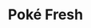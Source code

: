 ---
layout: place
title: Poké Fresh
permalink: /michigan/east-lansing/poke-fresh.html
stateAbbr: MI
stateName: Michigan
cityName: East Lansing
seo:
  type: restaurant
  links: http://poke-fresh.com/
place_id: ChIJN_NABv7pIogRGUz8Y6YMGlg
photos:
  - name: >-
      places/ChIJN_NABv7pIogRGUz8Y6YMGlg/photos/AeeoHcI0yNB_GEhr9Nwg74QGOEqSZeNw2vVTJDr3nFHl_pRjkDiCjkYnyccPHUk68grBy3UGDh9ruxpC0Uk4UJcFeKZ9SC1rO1zV7PAjQtiMlRNNvqPXRSNru_wtDbvstO-r_nQmbr7140HTqlfx-cdZAdmCrt9OLV2A3lgImMI_UuptHJAuOVojzNlwtDmMnHAbN-jJhOdj-g0y6l25gZWjfkyxdqOcgW5VGi413XB4PuK9TYyszGmf2IaQF8Q4_nj60OkBBjXOQFE_s2U61R0vJXlLDn-QI6fy1qbTVozTgVUwYQ
    widthPx: 1200
    heightPx: 1078
    authorAttributions:
      - displayName: Poké Fresh
        uri: https://maps.google.com/maps/contrib/107985460038915232388
        photoUri: >-
          https://lh3.googleusercontent.com/a/ACg8ocL0ALW81NhkkkXv5trLNLz41l9Izs79NC6sHGa9HLfzMUou-A=s100-p-k-no-mo
    flagContentUri: >-
      https://www.google.com/local/imagery/report/?cb_client=maps_api_places.places_api&image_key=!1e10!2sAF1QipOYWZPwDOjzaUYWJBPm9hbtZe56EO4LXrafQAtm&hl=en-US
    googleMapsUri: >-
      https://www.google.com/maps/place//data=!3m4!1e2!3m2!1sAF1QipOYWZPwDOjzaUYWJBPm9hbtZe56EO4LXrafQAtm!2e10!4m2!3m1!1s0x8822e9fe0640f337:0x581a0ca663fc4c19
  - name: >-
      places/ChIJN_NABv7pIogRGUz8Y6YMGlg/photos/AeeoHcJ9CKbEKEA6Ioe7wyHjTglhMxeBjk1g9jYMwKjCJtnZG95ooszRQgjy1QK6a6Ep660e5ezmYwY9zxIMDMXM_wE81V1g4Vsf5TckfW0qfDMqJsUY4HXkeGNj2mgAI87J0pPstk-O0n1Ig5n_JGjZu13ePE6DvoMNv5H7c4q_OOi_KOs4GZJ6Pm8eymBGT00EcLUst3_XbqDiXWmvfLF-hpwkLU2h8tYG-dSR9ljAHh9QXZeadw6cfoYbpt1YzmExILP6F9a0QLKVw6xfnw1YHebiZs-6M8SjdZrp8zBxhbpGzQ
    widthPx: 1440
    heightPx: 960
    authorAttributions:
      - displayName: Poké Fresh
        uri: https://maps.google.com/maps/contrib/107985460038915232388
        photoUri: >-
          https://lh3.googleusercontent.com/a/ACg8ocL0ALW81NhkkkXv5trLNLz41l9Izs79NC6sHGa9HLfzMUou-A=s100-p-k-no-mo
    flagContentUri: >-
      https://www.google.com/local/imagery/report/?cb_client=maps_api_places.places_api&image_key=!1e10!2sAF1QipPZma5GdIo0LOXe_wabr96Q6ewgbIT-fXkF2XPO&hl=en-US
    googleMapsUri: >-
      https://www.google.com/maps/place//data=!3m4!1e2!3m2!1sAF1QipPZma5GdIo0LOXe_wabr96Q6ewgbIT-fXkF2XPO!2e10!4m2!3m1!1s0x8822e9fe0640f337:0x581a0ca663fc4c19
  - name: >-
      places/ChIJN_NABv7pIogRGUz8Y6YMGlg/photos/AeeoHcL-6XUx40GWMz2dogoQ2Nt4MEG_iCvg8IpNlo7kZRRCwaVIoF8Swwj2rOpWNRNnrtqv0dWy2BOoCfx2JXgKn33Zq37MpHUpakdob2wlG4yR4nh93TLLc7Lph9fvK-AeP1Q8YSQnfAprxOldPqu0bXQRUKRDFC7lCZxA40xpdfOYpsdiMCQLRlm4hSoHV48vRFpJHGedZuZj_UUzr01dYG5t3e95H87nDB7cPqFH_rAKYdzw2Bh0WI2hpCP16ir4FG8VqGTWb0GYLHnXNkru4PeGc6GgAQRykeQ0gGWkEzBf3A
    widthPx: 1536
    heightPx: 677
    authorAttributions:
      - displayName: Poké Fresh
        uri: https://maps.google.com/maps/contrib/107985460038915232388
        photoUri: >-
          https://lh3.googleusercontent.com/a/ACg8ocL0ALW81NhkkkXv5trLNLz41l9Izs79NC6sHGa9HLfzMUou-A=s100-p-k-no-mo
    flagContentUri: >-
      https://www.google.com/local/imagery/report/?cb_client=maps_api_places.places_api&image_key=!1e10!2sAF1QipP1fdmWlOSiXKN3CTvVAUofJnfoQJA1GdFbIb3-&hl=en-US
    googleMapsUri: >-
      https://www.google.com/maps/place//data=!3m4!1e2!3m2!1sAF1QipP1fdmWlOSiXKN3CTvVAUofJnfoQJA1GdFbIb3-!2e10!4m2!3m1!1s0x8822e9fe0640f337:0x581a0ca663fc4c19
  - name: >-
      places/ChIJN_NABv7pIogRGUz8Y6YMGlg/photos/AeeoHcJicrG0N1Q8R3FCXNineetc6znkZpZCvs5c-dNpleJHYQ-k3xMp-H4lPDE685xL1ynnAo-Mg65Sr-HV89vgDzmS6fJ7w27X_yNWerqdTVa7onMlaWrlXgi5qzo8ZZbOsxpd8A4A4YcD50kuRFFrlAvDmSOBoHqa7wydeFNUvycO3Iv5VUej-h5eA7YpKHyu9v9P0xopFkitzsqweg6fvt5E--afnze2wc4hDZiXnvhA63AtCfaWkhgBJEaWu24Fkpg74zT_alfA_gAF5DkjMop-qIAduWbF_GU8rZS9T3bxxQ
    widthPx: 1920
    heightPx: 2400
    authorAttributions:
      - displayName: Poké Fresh
        uri: https://maps.google.com/maps/contrib/107985460038915232388
        photoUri: >-
          https://lh3.googleusercontent.com/a/ACg8ocL0ALW81NhkkkXv5trLNLz41l9Izs79NC6sHGa9HLfzMUou-A=s100-p-k-no-mo
    flagContentUri: >-
      https://www.google.com/local/imagery/report/?cb_client=maps_api_places.places_api&image_key=!1e10!2sAF1QipOWFMienf7YtTROQdKyUSTxd75ZFRrQPec0aRv1&hl=en-US
    googleMapsUri: >-
      https://www.google.com/maps/place//data=!3m4!1e2!3m2!1sAF1QipOWFMienf7YtTROQdKyUSTxd75ZFRrQPec0aRv1!2e10!4m2!3m1!1s0x8822e9fe0640f337:0x581a0ca663fc4c19
  - name: >-
      places/ChIJN_NABv7pIogRGUz8Y6YMGlg/photos/AeeoHcL4oLN2dhmFwIEouLCz05HBogpQST6Is1oj0ynfxfcp_grXngWCmdX3zesJLNJQpgdlnCWjy1IbQ1k5TEQqi-rMIi9jkx6m6gnh-skCrgH1QjI9oWa0WT3UHxtEfN03Slqw65gegdCKH4BlPpjxaYUkYFcUH7a8K0KLkXUKbsvQm3YrrWWVi0eZMVjZKwfo9dlNdAIJsZ4g_zsmahjItNAJv0PY2yMXIEqfeSlPfiyJZFD--GFZhfOWJJAzN3vkLL9Rlkqkser8-LLkUdl1G_1DS_JDIpfhHrDXquIyLoyuPw
    widthPx: 1920
    heightPx: 1280
    authorAttributions:
      - displayName: Poké Fresh
        uri: https://maps.google.com/maps/contrib/107985460038915232388
        photoUri: >-
          https://lh3.googleusercontent.com/a/ACg8ocL0ALW81NhkkkXv5trLNLz41l9Izs79NC6sHGa9HLfzMUou-A=s100-p-k-no-mo
    flagContentUri: >-
      https://www.google.com/local/imagery/report/?cb_client=maps_api_places.places_api&image_key=!1e10!2sAF1QipNdGcHkq4oR3x9sWXsAYnjsEHz_IjmesPEdjgnj&hl=en-US
    googleMapsUri: >-
      https://www.google.com/maps/place//data=!3m4!1e2!3m2!1sAF1QipNdGcHkq4oR3x9sWXsAYnjsEHz_IjmesPEdjgnj!2e10!4m2!3m1!1s0x8822e9fe0640f337:0x581a0ca663fc4c19
  - name: >-
      places/ChIJN_NABv7pIogRGUz8Y6YMGlg/photos/AeeoHcIudZT2q1mkFxEstOYfuMHua_G4jyRlJrksiiWN12d-W408vTxPwmi5yF0Sbaa-ctFrGaFG6Qcxr38oOnk1GF_s35Yr1YnmeP1BNStSJiKhoUFWXnqLvKUNyh2vHPRPeNUswrc6Q25fCKHLrus4WWvQZA1ixBXhHoj3uR224CIBlHxh0GoCCbfY-S7XVWPo5uX2yZCgyRV9d2IuwveSk5MbpA5Ur4QFMcXRSFSEvVG_1L3jdnpbQytMT3T9hUxdSzCv81Phg5Xh_LWtz-EoXB72J197qE5hgsF6X5R0UykYLw
    widthPx: 1200
    heightPx: 900
    authorAttributions:
      - displayName: Poké Fresh
        uri: https://maps.google.com/maps/contrib/107985460038915232388
        photoUri: >-
          https://lh3.googleusercontent.com/a/ACg8ocL0ALW81NhkkkXv5trLNLz41l9Izs79NC6sHGa9HLfzMUou-A=s100-p-k-no-mo
    flagContentUri: >-
      https://www.google.com/local/imagery/report/?cb_client=maps_api_places.places_api&image_key=!1e10!2sAF1QipNj5Rn7mepXXhF0ymLoCA3xrhoCfEKd-iqLc5NB&hl=en-US
    googleMapsUri: >-
      https://www.google.com/maps/place//data=!3m4!1e2!3m2!1sAF1QipNj5Rn7mepXXhF0ymLoCA3xrhoCfEKd-iqLc5NB!2e10!4m2!3m1!1s0x8822e9fe0640f337:0x581a0ca663fc4c19
  - name: >-
      places/ChIJN_NABv7pIogRGUz8Y6YMGlg/photos/AeeoHcK6ZR8EpOd7METzNSZDn33O9gM4nF5nhZtNH4hfhb0vHlQTfjh9xv8XU6AruwRSMRyIV_OMrRBAwMpyJMx5wm3BhPGOoTl5SRJoMmLpseNKEnCC0Vq1WrAWSf5efiTHECG6UWOwPsoUU-mgW_DB1-__HK7zV5RvKxRFpy0J-gS6JKZmNHnieNsumC0-jtf1l4lEjHVfB0iFLwWMfP-zEhLJIyUc1lB48zxDZYicwKy9gnkMHmBSgIZR1Axx1voJ-8q-wwX402AV03eIR4ssm6pwevkwjImPd0mbgwgTJ6ZdTw
    widthPx: 1920
    heightPx: 1338
    authorAttributions:
      - displayName: Poké Fresh
        uri: https://maps.google.com/maps/contrib/107985460038915232388
        photoUri: >-
          https://lh3.googleusercontent.com/a/ACg8ocL0ALW81NhkkkXv5trLNLz41l9Izs79NC6sHGa9HLfzMUou-A=s100-p-k-no-mo
    flagContentUri: >-
      https://www.google.com/local/imagery/report/?cb_client=maps_api_places.places_api&image_key=!1e10!2sAF1QipORXp_n7DhnxfTJJkzHCp205XndSQbhz4DTKQBP&hl=en-US
    googleMapsUri: >-
      https://www.google.com/maps/place//data=!3m4!1e2!3m2!1sAF1QipORXp_n7DhnxfTJJkzHCp205XndSQbhz4DTKQBP!2e10!4m2!3m1!1s0x8822e9fe0640f337:0x581a0ca663fc4c19
  - name: >-
      places/ChIJN_NABv7pIogRGUz8Y6YMGlg/photos/AeeoHcIO4xJkhI8bw6mqCJM6jsLlc5h2BupY8qjdj-6JISGwheMWGzyxh7VQ2gWsuufs7G2Pj_Sk356UcF05VPxEKLQPA-hhe3BQFsl7oLMcI4O0kUjo3UElaX7jVbThA3KEo5rJ83KEoQG6U1kUKFR6s5TNXeKzSCVooWdoPlJXMd2_19PH3WGeHrddCCm55xmk3H9KLH8TcnebiS-eIVYPIa2QhVqskp44jY6xGnL3VErt0c7hjpwT64gmYT6oDY56Y81J2Y9PLsOyYOYL96IIeqwig4f4gjeFrlGX58qHyYjRFA
    widthPx: 800
    heightPx: 804
    authorAttributions:
      - displayName: Poké Fresh
        uri: https://maps.google.com/maps/contrib/107985460038915232388
        photoUri: >-
          https://lh3.googleusercontent.com/a/ACg8ocL0ALW81NhkkkXv5trLNLz41l9Izs79NC6sHGa9HLfzMUou-A=s100-p-k-no-mo
    flagContentUri: >-
      https://www.google.com/local/imagery/report/?cb_client=maps_api_places.places_api&image_key=!1e10!2sAF1QipPiYToa1BX6td7KubIS2-JCxsPpK5E3b_CEWUmb&hl=en-US
    googleMapsUri: >-
      https://www.google.com/maps/place//data=!3m4!1e2!3m2!1sAF1QipPiYToa1BX6td7KubIS2-JCxsPpK5E3b_CEWUmb!2e10!4m2!3m1!1s0x8822e9fe0640f337:0x581a0ca663fc4c19
  - name: >-
      places/ChIJN_NABv7pIogRGUz8Y6YMGlg/photos/AeeoHcLtk_gNTwMf8nOwpVxskMGqesydzpiy1vAPpKs5c3Zk2KfuLyx6zuLvO5kY2EDqmC30ROR263R3q24pmbFf_9mY0dyKHxCGPlRZRfnErrMVwl6BmFgxtqz4CXU7ZzBlMCLr38SPK4NVCf7LhMJXbnxuPhNjPHL5-hDJH3l1JSmPoARbCWlrVDXHQkL3tSdZVxwInSezFaHHGMYABdgYjR71r0grWRbN-Uld7ygSl1QBXCOjnz3l7rvgf00veuvE6tXDvH1q--OMSg2bbs67vz969YBBbRAUH4hlEqSNJYVLGQ
    widthPx: 1920
    heightPx: 1280
    authorAttributions:
      - displayName: Poké Fresh
        uri: https://maps.google.com/maps/contrib/107985460038915232388
        photoUri: >-
          https://lh3.googleusercontent.com/a/ACg8ocL0ALW81NhkkkXv5trLNLz41l9Izs79NC6sHGa9HLfzMUou-A=s100-p-k-no-mo
    flagContentUri: >-
      https://www.google.com/local/imagery/report/?cb_client=maps_api_places.places_api&image_key=!1e10!2sAF1QipMI49UylpvFjEg_7Qgov5y1E28bLZfeBBISOAuN&hl=en-US
    googleMapsUri: >-
      https://www.google.com/maps/place//data=!3m4!1e2!3m2!1sAF1QipMI49UylpvFjEg_7Qgov5y1E28bLZfeBBISOAuN!2e10!4m2!3m1!1s0x8822e9fe0640f337:0x581a0ca663fc4c19
  - name: >-
      places/ChIJN_NABv7pIogRGUz8Y6YMGlg/photos/AeeoHcJKghg42-JWuyqE_WEk_T1Zq3H3BJ8mG1alQ6tJAU7TtnV-YW0O5XodVLU8sZHWNN3i65FR_Gbi4NWfqgzzqM7RNY_MVTX_OXo2QZYYl_SbNW7LgZSRL2esNQAuvDLb1NSbmPMlzmVzEmAIwegAfp1cS0gH1GuHx7_oFyJBZcfDPEggH1WtUwUIrcu_aIHdyEqRd2NQr_tZBjKw9M6mqEFL6U37NykjxdPvZX9kmEVpv88dnSlKuuF3Q63Ybuu9LJAjSGsNAAZi42iw4OOeMBXBxaAfrPWJ8I6ciyq8ETkspw
    widthPx: 1920
    heightPx: 1280
    authorAttributions:
      - displayName: Poké Fresh
        uri: https://maps.google.com/maps/contrib/107985460038915232388
        photoUri: >-
          https://lh3.googleusercontent.com/a/ACg8ocL0ALW81NhkkkXv5trLNLz41l9Izs79NC6sHGa9HLfzMUou-A=s100-p-k-no-mo
    flagContentUri: >-
      https://www.google.com/local/imagery/report/?cb_client=maps_api_places.places_api&image_key=!1e10!2sAF1QipPOyHk64BE-Gx06k-uSRvis4Gu3ael3KOLLbXT6&hl=en-US
    googleMapsUri: >-
      https://www.google.com/maps/place//data=!3m4!1e2!3m2!1sAF1QipPOyHk64BE-Gx06k-uSRvis4Gu3ael3KOLLbXT6!2e10!4m2!3m1!1s0x8822e9fe0640f337:0x581a0ca663fc4c19
address: 551 E Grand River Ave, East Lansing, MI 48823, USA
street: 551 E Grand River Ave
city: East Lansing
state: MI
zip: '48823'
country: USA
neighborhood: Grand River
latitude: '42.733657'
longitude: '-84.476818'
accessibility_options:
  wheelchairAccessibleParking: true
  wheelchairAccessibleEntrance: true
  wheelchairAccessibleRestroom: true
  wheelchairAccessibleSeating: true
business_status: OPERATIONAL
name: Poké Fresh
google_maps_links:
  directionsUri: >-
    https://www.google.com/maps/dir//''/data=!4m7!4m6!1m1!4e2!1m2!1m1!1s0x8822e9fe0640f337:0x581a0ca663fc4c19!3e0
  placeUri: https://maps.google.com/?cid=6348400533513718809
  writeAReviewUri: >-
    https://www.google.com/maps/place//data=!4m3!3m2!1s0x8822e9fe0640f337:0x581a0ca663fc4c19!12e1
  reviewsUri: >-
    https://www.google.com/maps/place//data=!4m4!3m3!1s0x8822e9fe0640f337:0x581a0ca663fc4c19!9m1!1b1
  photosUri: >-
    https://www.google.com/maps/place//data=!4m3!3m2!1s0x8822e9fe0640f337:0x581a0ca663fc4c19!10e5
primary_type: American Restaurant
opening_hours:
  openNow: true
  periods:
    - open:
        day: 1
        hour: 11
        minute: 0
      close:
        day: 1
        hour: 20
        minute: 0
    - open:
        day: 2
        hour: 11
        minute: 0
      close:
        day: 2
        hour: 20
        minute: 0
    - open:
        day: 3
        hour: 11
        minute: 0
      close:
        day: 3
        hour: 20
        minute: 0
    - open:
        day: 4
        hour: 11
        minute: 0
      close:
        day: 4
        hour: 20
        minute: 0
    - open:
        day: 5
        hour: 11
        minute: 0
      close:
        day: 5
        hour: 20
        minute: 0
    - open:
        day: 6
        hour: 11
        minute: 0
      close:
        day: 6
        hour: 20
        minute: 0
  weekdayDescriptions:
    - 'Monday: 11:00 AM – 8:00 PM'
    - 'Tuesday: 11:00 AM – 8:00 PM'
    - 'Wednesday: 11:00 AM – 8:00 PM'
    - 'Thursday: 11:00 AM – 8:00 PM'
    - 'Friday: 11:00 AM – 8:00 PM'
    - 'Saturday: 11:00 AM – 8:00 PM'
    - 'Sunday: Closed'
  nextCloseTime: '2025-05-04T00:00:00Z'
secondary_opening_hours:
  - openNow: true
    periods:
      - open:
          day: 1
          hour: 11
          minute: 0
        close:
          day: 1
          hour: 19
          minute: 40
      - open:
          day: 2
          hour: 11
          minute: 0
        close:
          day: 2
          hour: 19
          minute: 40
      - open:
          day: 3
          hour: 11
          minute: 0
        close:
          day: 3
          hour: 19
          minute: 40
      - open:
          day: 4
          hour: 11
          minute: 0
        close:
          day: 4
          hour: 19
          minute: 40
      - open:
          day: 5
          hour: 11
          minute: 0
        close:
          day: 5
          hour: 19
          minute: 40
      - open:
          day: 6
          hour: 11
          minute: 0
        close:
          day: 6
          hour: 19
          minute: 40
    weekdayDescriptions:
      - 'Monday: 11:00 AM – 7:40 PM'
      - 'Tuesday: 11:00 AM – 7:40 PM'
      - 'Wednesday: 11:00 AM – 7:40 PM'
      - 'Thursday: 11:00 AM – 7:40 PM'
      - 'Friday: 11:00 AM – 7:40 PM'
      - 'Saturday: 11:00 AM – 7:40 PM'
      - 'Sunday: Closed'
    secondaryHoursType: DELIVERY
    nextCloseTime: '2025-05-03T23:40:00Z'
phone: (517) 580-4408
price_level: PRICE_LEVEL_MODERATE
price_range: $10 &ndash; $20
rating: '4.2'
rating_count: 107
website: http://poke-fresh.com/
description: >-
  Discover Poké Fresh in East Lansing, MI$$$Poké Fresh in East Lansing,
  Michigan, stands out as a welcoming counter-serve spot specializing in
  customizable poke bowls that blend fresh flavors with health-conscious
  choices. This eatery highlights vegan and organic ingredients, creating a
  vibrant menu perfect for those seeking nutritious, build-your-own meals in a
  casual setting. With amenities like Wi-Fi, it's an ideal stop for a quick bite
  during a busy day or a relaxed gathering. The restaurant's accessibility
  features, such as wheelchair-friendly entrances and seating, ensure a
  comfortable experience for all visitors. For anyone exploring fresh poke
  options near you, Poké Fresh delivers a satisfying mix of quality ingredients
  and convenient vibes.
generative_summary: >-
  Discover Poké Fresh in East Lansing, MI$$$Poké Fresh in East Lansing,
  Michigan, stands out as a welcoming counter-serve spot specializing in
  customizable poke bowls that blend fresh flavors with health-conscious
  choices. This eatery highlights vegan and organic ingredients, creating a
  vibrant menu perfect for those seeking nutritious, build-your-own meals in a
  casual setting. With amenities like Wi-Fi, it's an ideal stop for a quick bite
  during a busy day or a relaxed gathering. The restaurant's accessibility
  features, such as wheelchair-friendly entrances and seating, ensure a
  comfortable experience for all visitors. For anyone exploring fresh poke
  options near you, Poké Fresh delivers a satisfying mix of quality ingredients
  and convenient vibes.
generative_disclosure: Summarized by AI using the Grok-3-Mini model.
reviews: null
review_summary: >-
  What Visitors Are Saying$$$People often praise the fresh ingredients and
  generous portions at this poke spot, making it a solid pick for a tasty,
  customizable meal. Many highlight the quick service and welcoming atmosphere
  as key highlights, helping it stand out among local dining choices. With an
  overall rating around 4.2, feedback frequently notes the healthy options and
  great value, appealing to those watching their diet without sacrificing
  flavor. It's commonly mentioned as a reliable go-to for casual lunches or
  dinners, especially for groups or individuals seeking variety. While not
  perfect, the general buzz suggests Poké Fresh offers a worthwhile experience
  that's frequently recommended for anyone hunting for top-rated fresh bowls in
  the area.
review_disclosure: Summarized by AI using the Grok-3-Mini model.
parking_options: null
payment_options: null
allow_dogs: null
curbside_pickup: null
delivery: null
dine_in: null
good_for_children: null
good_for_groups: null
good_for_sports: null
live_music: null
menu_for_children: null
outdoor_seating: null
reservable: null
restroom: null
serves_beer: null
serves_breakfast: null
serves_brunch: null
serves_cocktails: null
serves_coffee: null
serves_dinner: null
serves_dessert: null
serves_lunch: null
serves_vegetarian_food: null
serves_wine: null
takeout: null
update_category: enterprise
places_description: null

---